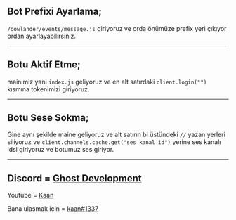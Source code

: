 ## Bot Prefixi Ayarlama;
 `/dowlander/events/message.js` giriyoruz ve orda önümüze prefix yeri çıkıyor ordan ayarlayabilirsiniz.

----------------

## Botu Aktif Etme;

mainimiz yani `index.js` geliyoruz ve en alt satırdaki `client.login("")` kısmına tokenimizi giriyoruz.

----------------

## Botu Sese Sokma;

Gine aynı şekilde maine geliyoruz ve alt satırın bi üstündeki `//` yazan yerleri siliyoruz ve `client.channels.cache.get("ses kanal id")` yerine ses kanalı idsi giriyoruz ve botumuz ses giriyor.

-----

Discord = [Ghost Development](https://discord.gg/delimine)
-------
Youtube = [Kaan](https://www.youtube.com/c/kaanxd)

Bana ulaşmak için = [kaan#1337](https://discord.com/users/696407272145813505)
